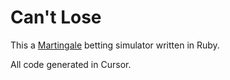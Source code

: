 # Can't Lose
 
This a [Martingale]( https://en.wikipedia.org/wiki/Martingale_(betting_system)) betting simulator written in Ruby.

All code generated in Cursor.
